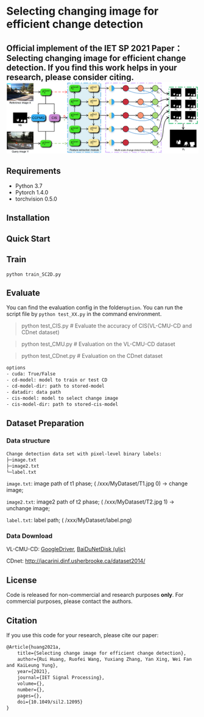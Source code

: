 # Selecting changing image for efficient change detection
Official implement of the IET SP 2021 Paper：**Selecting changing image 
for efficient change detection**. If you find this 
work helps in your research, please consider citing.
![1](img/framework.png)
----------------------
## Requirements
- Python 3.7
- Pytorch 1.4.0
- torchvision 0.5.0

## Installation

## Quick Start

## Train
```
python train_SC2D.py
```

## Evaluate
You can find the evaluation config in the folder`option`. 
You can run the script file by `python test_XX.py` 
in the command environment.
> python test_CIS.py # Evaluate the accuracy of CIS(VL-CMU-CD and CDnet dataset)

> python test_CMU.py # Evaluation on the VL-CMU-CD dataset

> python test_CDnet.py # Evaluation on the CDnet dataset

```
options 
- cuda: True/False
- cd-model: model to train or test CD
- cd-model-dir: path to stored-model
- datadir: data path
- cis-model: model to select change image
- cis-model-dir: path to stored-cis-model
```

## Dataset Preparation

### Data structure
```
Change detection data set with pixel-level binary labels:
├─image.txt
├─image2.txt
└─label.txt
```

`image.txt`: image path of t1 phase; ( /xxx/MyDataset/T1.jpg 0) -> change image;

`image2.txt`: image2 path of t2 phase; ( /xxx/MyDataset/T2.jpg 1) -> unchange image;

`label.txt`: label path; ( /xxx/MyDataset/label.png)


### Data Download 

VL-CMU-CD: [GoogleDriver](https://drive.google.com/uc?id=0B-IG2NONFdciOWY5QkQ3OUgwejQ&export=download),
[BaiDuNetDisk (uljc)](https://pan.baidu.com/s/1QVhaxHVOh5ly-5eJMAssyg)

CDnet: http://jacarini.dinf.usherbrooke.ca/dataset2014/

## License

Code is released for non-commercial and research purposes **only**. For commercial purposes, please contact the authors.

## Citation

If you use this code for your research, please cite our paper:

```
@Article{huang2021a,
    title={Selecting change image for efficient change detection},
    author={Rui Huang, Ruofei Wang, Yuxiang Zhang, Yan Xing, Wei Fan and KaiLeung Yung},
    year={2021},
    journal={IET Signal Processing},
    volume={},
    number={},
    pages={},
    doi={10.1049/sil2.12095}
}
```